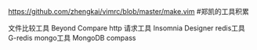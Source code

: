 https://github.com/zhengkai/vimrc/blob/master/make.vim
#郑凯的工具积累

文件比较工具
Beyond Compare
http 请求工具
Insomnia Designer
redis工具
G-redis
mongo工具
MongoDB compass


